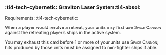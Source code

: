 ### :ti4-tech-cybernetic: **Graviton Laser System**:ti4-absol:

Requirements: :ti4-tech-cybernetic:

When a player would resolve a retreat, your units may first use <span style="font-variant:small-caps;">Space Cannon</span> against the retreating player’s ships in the active system.

You may exhaust this card before 1 or more of your units use <span style="font-variant:small-caps;">Space Cannon</span>; hits produced by those units must be assigned to non-fighter ships if able.
